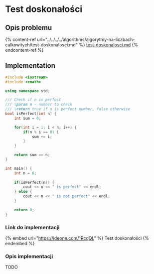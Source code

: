 # Test doskonałości

## Opis problemu

{% content-ref url="../../../../algorithms/algorytmy-na-liczbach-calkowitych/test-doskonalosci.md" %}
[test-doskonalosci.md](../../../../algorithms/algorytmy-na-liczbach-calkowitych/test-doskonalosci.md)
{% endcontent-ref %}

## Implementation

```cpp
#include <iostream>
#include <cmath>

using namespace std;

/// Check if n is perfect
/// \param n - number to check
/// \return true if n is perfect number, false otherwise
bool isPerfect(int n) {
    int sum = 0;

    for(int i = 1; i < n; i++) {
        if(n % i == 0) {
            sum += i;
        }
    }

    return sum == n;
}

int main() {
    int n = 6;
    
    if(isPerfect(n)) {
        cout << n << " is perfect" << endl;
    } else {
        cout << n << " is not perfect" << endl;
    }

    return 0;
}
```

### Link do implementacji

{% embed url="https://ideone.com/1RcqQL" %}
Test doskonałości
{% endembed %}

### Opis implementacji

TODO
